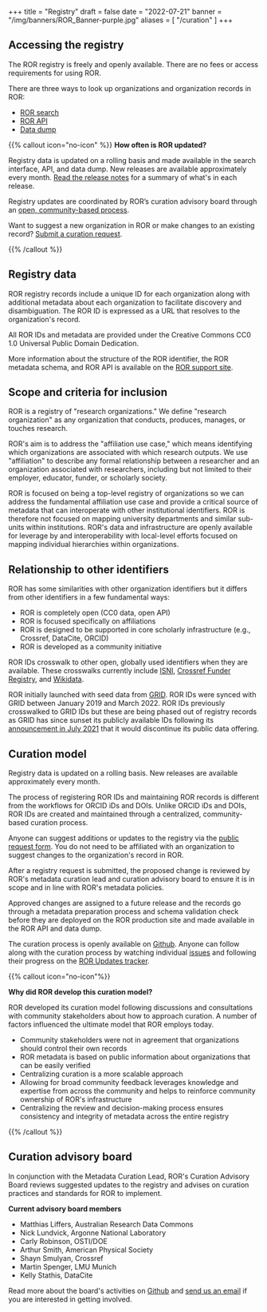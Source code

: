 +++
title = "Registry"
draft = false
date = "2022-07-21"
banner = "/img/banners/ROR_Banner-purple.jpg"
aliases = [
    "/curation"
]
+++

## Accessing the registry

The ROR registry is freely and openly available. There are no fees or access requirements for using ROR.

There are three ways to look up organizations and organization records in ROR:

- [ROR search](https://ror.org/search)
- [ROR API](https://api.ror.org/organizations)
- [Data dump](https://doi.org/10.5281/zenodo.6347574)

{{% callout icon="no-icon" %}}
**How often is ROR updated?**

Registry data is updated on a rolling basis and made available in the search interface, API, and data dump. New releases are available approximately every month. [Read the release notes](https://github.com/ror-community/ror-updates/releases) for a summary of what's in each release.

Registry updates are coordinated by ROR’s curation advisory board through an [open, community-based process](https://github.com/ror-community/ror-updates#ror-updates).

Want to suggest a new organization in ROR or make changes to an existing record? [Submit a curation request](https://curation-request.ror.org).

{{% /callout %}}

## Registry data
ROR registry records include a unique ID for each organization along with additional metadata about each organization to facilitate discovery and disambiguation. The ROR ID is expressed as a URL that resolves to the organization's record.

All ROR IDs and metadata are provided under the Creative Commons CC0 1.0 Universal Public Domain Dedication.

More information about the structure of the ROR identifier, the ROR metadata schema, and ROR API is available on the [ROR support site](https://ror.readme.io). 

## Scope and criteria for inclusion
ROR is a registry of "research organizations." We define "research organization" as any organization that conducts, produces, manages, or touches research.

ROR's aim is to address the "affiliation use case," which means identifying which organizations are associated with which research outputs. We use "affiliation" to describe any formal relationship between a researcher and an organization associated with researchers, including but not limited to their employer, educator, funder, or scholarly society.

ROR is focused on being a top-level registry of organizations so we can address the fundamental affiliation use case and provide a critical source of metadata that can interoperate with other institutional identifiers. ROR is therefore not focused on mapping university departments and similar sub-units within institutions. ROR's data and infrastructure are openly available for leverage by and interoperability with local-level efforts focused on mapping individual hierarchies within organizations.

## Relationship to other identifiers
ROR has some similarities with other organization identifiers but it differs from other identifiers in a few fundamental ways:

- ROR is completely open (CC0 data, open API)
- ROR is focused specifically on affiliations
- ROR is designed to be supported in core scholarly infrastructure (e.g., Crossref, DataCite, ORCID)
- ROR is developed as a community initiative

ROR IDs crosswalk to other open, globally used identifiers when they are available. These crosswalks currently include [ISNI](https://isni.org), [Crossref Funder Registry](https://www.crossref.org/services/funder-registry/), and [Wikidata](https://wikidata.org).

ROR initially launched with seed data from [GRID](https://grid.ac). ROR IDs were synced with GRID between January 2019 and March 2022. ROR IDs previously crosswalked to GRID IDs but these are being phased out of registry records as GRID has since sunset its publicly available IDs following its [announcement in July 2021](https://ror.org/blog/2021-07-12-ror-grid-the-way-forward/) that it would discontinue its public data offering.

## Curation model
Registry data is updated on a rolling basis. New releases are available approximately every month.

The process of registering ROR IDs and maintaining ROR records is different from the workflows for ORCID iDs and DOIs. Unlike ORCID iDs and DOIs, ROR IDs are created and maintained through a centralized, community-based curation process.

Anyone can suggest additions or updates to the registry via the [public request form](https://curation-request.ror.org). You do not need to be affiliated with an organization to suggest changes to the organization's record in ROR.

After a registry request is submitted, the proposed change is reviewed by ROR's metadata curation lead and curation advisory board to ensure it is in scope and in line with ROR's metadata policies.

Approved changes are assigned to a future release and the records go through a metadata preparation process and schema validation check before they are deployed on the ROR production site and made available in the ROR API and data dump.

The curation process is openly available on [Github](https://github.com/ror-community/ror-updates#ror-updates). Anyone can follow along with the curation process by watching individual [issues](https://github.com/ror-community/ror-updates/issues) and following their progress on the [ROR Updates tracker](https://github.com/ror-community/ror-updates/projects/1).

{{% callout icon="no-icon"%}}

**Why did ROR develop this curation model?**

ROR developed its curation model following discussions and consultations with community stakeholders about how to approach curation. A number of factors influenced the ultimate model that ROR employs today.

- Community stakeholders were not in agreement that organizations should control their own records
- ROR metadata is based on public information about organizations that can be easily verified
- Centralizing curation is a more scalable approach
- Allowing for broad community feedback leverages knowledge and expertise from across the community and helps to reinforce community ownership of ROR's infrastructure
- Centralizing the review and decision-making process ensures consistency and integrity of metadata across the entire registry

{{% /callout %}}

## Curation advisory board
In conjunction with the Metadata Curation Lead, ROR's Curation Advisory Board reviews suggested updates to the registry and advises on curation practices and standards for ROR to implement.

**Current advisory board members**

- Matthias Liffers, Australian Research Data Commons
- Nick Lundvick, Argonne National Laboratory
- Carly Robinson, OSTI/DOE
- Arthur Smith, American Physical Society
- Shayn Smulyan, Crossref
- Martin Spenger, LMU Munich
- Kelly Stathis, DataCite

Read more about the board's activities on [Github](https://github.com/ror-community/ror-updates/wiki/ROR-Curation-Advisory-Board-Overview) and [send us an email](mailto:registry@ror.org) if you are interested in getting involved.
